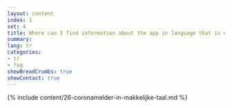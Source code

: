 ```yaml
---
layout: content
index: 1
set: 4
title: Where can I find information about the app in language that is easy to understand?
summary: 
lang: tr
categories:
- tr
- faq
showBreadCrumbs: true
showContact: true
---
```

{% include content/26-coronamelder-in-makkelijke-taal.md %}
